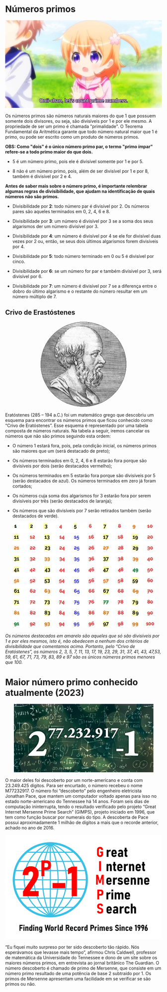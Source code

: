 # Números primos

<p align="center">
  <img src="https://github.com/JonanthaW/Exatas/blob/main/NumerosPrimos/images/anime-prime.webp">
</p>

Os números primos são números naturais maiores do que 1 que possuem somente dois divisores, ou seja, são divisíveis por 1 e por ele mesmo. A propriedade de ser um primo é chamada "primalidade".
O Teorema Fundamental da Aritmética garante que todo número natural maior que 1 é primo, ou pode ser escrito como um produto de números primos.

**OBS: Como "dois" é o único número primo par, o termo "primo ímpar" refere-se a todo primo maior do que dois.**

* 5 é um número primo, pois ele é divisível somente por 1 e por 5.

* 8 não é um número primo, pois, além de ser divisível por 1 e por 8, também é divisível por 2 e 4.

**Antes de saber mais sobre o número primo, é importante relembrar algumas regras de divisibilidade, que ajudam na identificação de quais números não são primos.**

* Divisibilidade por **2**: todo número par é divisível por 2. Os números pares são aqueles terminados em 0, 2, 4, 6 e 8.

* Divisibilidade por **3**: um número é divisível por 3 se a soma dos seus algarismos der um número divisível por 3.

* Divisibilidade por **4**: um número é divisível por 4 se ele for divisível duas vezes por 2 ou, então, se seus dois últimos algarismos forem divisíveis por 4.

* Divisibilidade por **5**: todo número terminado em 0 ou 5 é divisível por cinco.

* Divisibilidade por **6**: se um número for par e também divisível por 3, será divisível por 6.

* Divisibilidade por **7**: um número é divisível por 7 se a diferença entre o dobro do último algarismo e o restante do número resultar em um número múltiplo de 7.

## Crivo de Erastóstenes

<p align="center">
  <img src="https://github.com/JonanthaW/Exatas/blob/main/NumerosPrimos/images/eratostenes.png">
</p>

Eratóstenes (285 – 194 a.C.) foi um matemático grego que descobriu um esquema para encontrar os números primos que ficou conhecido como “Crivo de Eratóstenes”.
Esse esquema é representado por uma tabela composta de números naturais. Na tabela a seguir, iremos cancelar os números que não são primos seguindo esta ordem:

* O número 1 estará fora, pois, pela condição inicial, os números primos são maiores que um (será destacado de preto);

* Os números terminados em 0, 2, 4, 6 e 8 estarão fora porque são divisíveis por dois (serão destacados vermelho);

* Os números terminados em 5 estarão fora porque são divisíveis por 5 (serão destacados de azul). Os números terminados em zero já foram cortados;

* Os números cuja soma dos algarismos for 3 estarão fora por serem divisíveis por três (serão destacados de laranja);

* Os números que são divisíveis por 7 serão retirados também (serão destacados de verde).

<p align="center">
  <img src="https://github.com/JonanthaW/Exatas/blob/main/NumerosPrimos/images/crivo-tabela.webp">
</p>

*Os números destacados em amarelo são aqueles que só são divisíveis por 1 e por eles mesmos, isto é, não obedecem a nenhum dos critérios de divisibilidade que comentamos acima. Portanto, pelo “Crivo de Eratóstenes”, os números 2, 3, 5, 7, 11, 13, 17, 19, 23, 29, 31, 37, 41, 43, 47,53, 59, 61, 67, 71, 73, 79, 83, 89 e 97 são os únicos números primos menores que 100.*

# Maior número primo conhecido atualmente (2023)

<p align="center">
  <img src="https://github.com/JonanthaW/Exatas/blob/main/NumerosPrimos/images/bigger-prime.jpeg">
</p>

O maior deles foi descoberto por um norte-americano e conta com 23.249.425 dígitos. Para ser encurtado, o número recebeu o nome M77232917. O número foi “descoberto” pelo engenheiro eletricista Jonathan Pace, que mantem um computador voltado apenas para isso no estado norte-americano do Tennessee há 14 anos. Foram seis dias de computação ininterrupta, tendo o resultado verificado pelo projeto “Great Internet Mersenne Prime Search” (GIMPS), projeto iniciado em 1996, que tem como função buscar por numerais do tipo. A descoberta de Pace possui aproximadamente 1 milhão de dígitos a mais que o recorde anterior, achado no ano de 2016. 

<p align="center">
  <img src="https://github.com/JonanthaW/Exatas/blob/main/NumerosPrimos/images/GIMPS.png">
</p>

“Eu fiquei muito surpreso por ter sido descoberto tão rápido. Nós esperávamos que levasse mais tempo”, afirmou Chris Caldwell, professor de matemática da Universidade do Tennessee e dono de um site sobre os maiores números primos, em entrevista ao jornal britânico The Guardian. O número descoberto é chamado de primo de Mersenne, que consiste em um número primo resultado de uma potência de base 2 subtraído por 1. Os primos de Mersenne apresentam uma facilidade em se verificar se são primos ou não.

